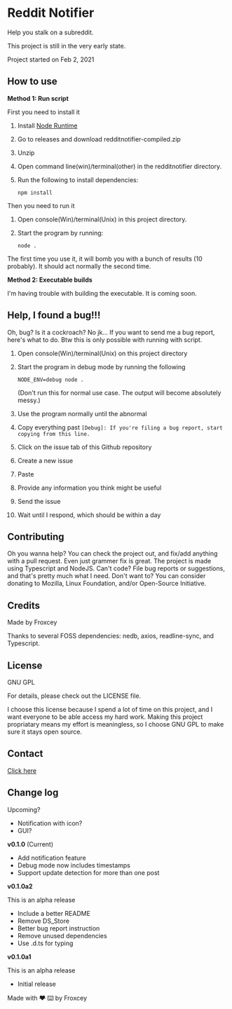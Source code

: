 # Reddit Notifier

Help you stalk on a subreddit.

This project is still in the very early state.

Project started on Feb 2, 2021

## How to use

**Method 1: Run script**

First you need to install it

1. Install [Node Runtime](https://nodejs.org)

2. Go to releases and download redditnotifier-compiled.zip

3. Unzip

3. Open command line(win)/terminal(other) in the redditnotifier directory.

4. Run the following to install dependencies:

   ```shell
   npm install
   ```

Then you need to run it

1. Open console(Win)/terminal(Unix) in this project directory.

2. Start the program by running:

   ```shell
   node .
   ```

The first time you use it, it will bomb you with a bunch of results (10 probably). It should act normally the second time.

**Method 2: Executable builds**

I'm having trouble with building the executable. It is coming soon.

## Help, I found a bug!!!

Oh, bug? Is it a cockroach? No jk... If you want to send me a bug report, here's what to do. Btw this is only possible with running with script.

1. Open console(Win)/terminal(Unix) on this project directory

2. Start the program in debug mode by running the following

   ```shell
   NODE_ENV=debug node .
   ```

   (Don't run this for normal use case. The output will become absolutely messy.)

3. Use the program normally until the abnormal

4. Copy everything past `[Debug]: If you're filing a bug report, start copying from this line.`

5. Click on the issue tab of this Github repository

6. Create a new issue

7. Paste

8. Provide any information you think might be useful

9. Send the issue

10. Wait until I respond, which should be within a day

## Contributing

Oh you wanna help? You can check the project out, and fix/add anything with a pull request. Even just grammer fix is great. The project is made using Typescript and NodeJS. Can't code? File bug reports or suggestions, and that's pretty much what I need. Don't want to? You can consider donating to Mozilla, Linux Foundation, and/or Open-Source Initiative.

## Credits

Made by Froxcey

Thanks to several FOSS dependencies: nedb, axios, readline-sync, and Typescript.

## License

GNU GPL

For details, please check out the LICENSE file.

I choose this license because I spend a lot of time on this project, and I want everyone to be able access my hard work. Making this project propriatary means my effort is meaningless, so I choose GNU GPL to make sure it stays open source.

## Contact

[Click here](https://froxcey.tumblr.com/links)

## Change log

Upcoming?

- Notification with icon?
- GUI?

**v0.1.0** (Current)

- Add notification feature
- Debug mode now includes timestamps
- Support update detection for more than one post

**v0.1.0a2**

This is an alpha release

- Include a better README
- Remove DS_Store
- Better bug report instruction
- Remove unused dependencies
- Use .d.ts for typing

**v0.1.0a1**

This is an alpha release

- Initial release

Made with ~~❤️~~ ⌨️ by Froxcey
